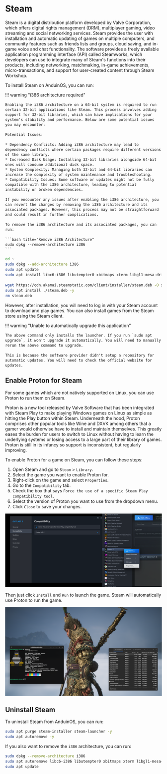 # Steam

Steam is a digital distribution platform developed by Valve Corporation, which offers digital rights management (DRM), multiplayer gaming, video streaming and social networking services. Steam provides the user with installation and automatic updating of games on multiple computers, and community features such as friends lists and groups, cloud saving, and in-game voice and chat functionality. The software provides a freely available application programming interface (API) called Steamworks, which developers can use to integrate many of Steam's functions into their products, including networking, matchmaking, in-game achievements, micro-transactions, and support for user-created content through Steam Workshop.

To install Steam on AnduinOS, you can run:

!!! warning "i386 architecture required"

    Enabling the i386 architecture on a 64-bit system is required to run certain 32-bit applications like Steam. This process involves adding support for 32-bit libraries, which can have implications for your system's stability and performance. Below are some potential issues you may encounter:

    Potential Issues:

    * Dependency Conflicts: Adding i386 architecture may lead to dependency conflicts where certain packages require different versions of the same library.
    * Increased Disk Usage: Installing 32-bit libraries alongside 64-bit ones will consume additional disk space.
    * System Complexity: Managing both 32-bit and 64-bit libraries can increase the complexity of system maintenance and troubleshooting.
    * Compatibility Issues: Some software or updates might not be fully compatible with the i386 architecture, leading to potential instability or broken dependencies.

    If you encounter any issues after enabling the i386 architecture, you can revert the changes by removing the i386 architecture and its associated packages. However, this process may not be straightforward and could result in further complications.

    To remove the i386 architecture and its associated packages, you can run:

    ```bash title="Remove i386 Architecture"
    sudo dpkg --remove-architecture i386
    ```

```bash title="Install Steam"
cd ~
sudo dpkg --add-architecture i386
sudo apt update
sudo apt install libc6-i386 libutempter0 xbitmaps xterm libgl1-mesa-dri:i386 libgl1:i386 -y

wget https://cdn.akamai.steamstatic.com/client/installer/steam.deb -O steam.deb
sudo apt install ./steam.deb -y
rm steam.deb
```

However, after installation, you will need to log in with your Steam account to download and play games. You can also install games from the Steam store using the Steam client.

!!! warning "Unable to automatically upgrade this application"

    The above command only installs the launcher. If you run `sudo apt upgrade`, it won't upgrade it automatically. You will need to manually rerun the above command to upgrade.

    This is because the software provider didn't setup a repository for automatic updates. You will need to check the official website for updates.

## Enable Proton for Steam

For some games which are not natively supported on Linux, you can use Proton to run them on Steam.

Proton is a new tool released by Valve Software that has been integrated with Steam Play to make playing Windows games on Linux as simple as hitting the Play button within Steam. Underneath the hood, Proton comprises other popular tools like Wine and DXVK among others that a gamer would otherwise have to install and maintain themselves. This greatly eases the burden for users to switch to Linux without having to learn the underlying systems or losing access to a large part of their library of games. Proton is still in its infancy so support is inconsistent, but regularly improving.

To enable Proton for a game on Steam, you can follow these steps:

1. Open Steam and go to `Steam` > `Library`.
2. Select the game you want to enable Proton for.
3. Right-click on the game and select `Properties`.
4. Go to the `Compatibility` tab.
5. Check the box that says `Force the use of a specific Steam Play compatibility tool`.
6. Select the version of Proton you want to use from the dropdown menu.
7. Click `Close` to save your changes.

![proton](./proton.png)

Then just click `Install` and `Run` to launch the game. Steam will automatically use Proton to run the game.

![black_myth_wukong_running_on_linux](./black_myth.png)

## Uninstall Steam

To uninstall Steam from AnduinOS, you can run:

```bash
sudo apt purge steam-installer steam-launcher -y
sudo apt autoremove -y
```

If you also want to remove the `i386` architecture, you can run:

```bash
sudo dpkg --remove-architecture i386
sudo apt autoremove libc6-i386 libutempter0 xbitmaps xterm libgl1-mesa-dri:i386 libgl1:i386 -y
sudo apt update
```
